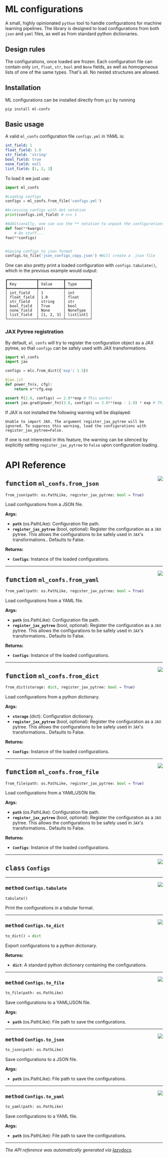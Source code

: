 # ML configurations
A small, highly opinionated `python` tool to handle configurations for machine learning pipelines.
The library is designed to load configurations from both `json` and `yaml` files, as well as from standard python dictionaries.
## Design rules
The configurations, once loaded are frozen. Each configuration file can contain only `int`, `float`, `str`, `bool` and `None` fields, as well as _homogeneous_ lists of one of the same types. That's all. No nested structures are allowed.
## Installation
ML configurations can be installed directly from `git` by running
```
pip install ml-confs
```

## Basic usage
A valid `ml_confs` configuration file `configs.yml` in YAML is:
```yaml
int_field: 1
float_field: 1.0
str_field: 'string'
bool_field: true
none_field: null
list_field: [1, 2, 3]
```
To load it we just use:
```python
import ml_confs

#Loading configs
configs = ml_confs.from_file('configs.yml')

#Accessing configs with dot notation
print(configs.int_field) # >>> 1

#Additionally, one can use the ** notation to unpack the configurations
def foo(**kwargs):
    # Do stuff...
foo(**configs)


#Saving configs to json format
configs.to_file('json_configs_copy.json') #Will create a .json file 
```

One can also pretty print a loaded configuration with `configs.tabulate()`, which in the previous example would output:
```
┏━━━━━━━━━━━━━┳━━━━━━━━━━━┳━━━━━━━━━━━┓
┃ Key         ┃ Value     ┃ Type      ┃
┡━━━━━━━━━━━━━╇━━━━━━━━━━━╇━━━━━━━━━━━┩
│ int_field   │ 1         │ int       │
│ float_field │ 1.0       │ float     │
│ str_field   │ string    │ str       │
│ bool_field  │ True      │ bool      │
│ none_field  │ None      │ NoneType  │
│ list_field  │ [1, 2, 3] │ list[int] │
└─────────────┴───────────┴───────────┘
```
### JAX Pytree registration
By default, `ml_confs` will try to register the configuration object as a JAX pytree, so that `configs` can be safely used with JAX transformations.
```python
import ml_confs
import jax

configs = mlc.from_dict({'exp': 1.5})

@jax.jit 
def power_fn(x, cfg):
    return x**cfg.exp

assert f(2.0, configs) == 2.0**exp # This works!
assert jax.grad(power_fn)(3.0, configs) == 3.0**(exp - 1.0) * exp # This works too!
```
 If JAX is not installed the following warning will be displayed:

 `Unable to import JAX. The argument register_jax_pytree will be ignored. To suppress this warning, load the configurations with register_jax_pytree=False.`
 
 If one is not interested in this feature, the warning can be silenced by explicitly setting  `register_jax_pytree` to `False` upon configuration loading.

# API Reference

<!-- markdownlint-disable -->


<a href="../../ml_confs/lib.py#L177"><img align="right" style="float:right;" src="https://img.shields.io/badge/-source-cccccc?style=flat-square"></a>

## <kbd>function</kbd> `ml_confs.from_json`

```python
from_json(path: os.PathLike, register_jax_pytree: bool = True)
```

Load configurations from a JSON file. 



**Args:**
 
 - <b>`path`</b> (os.PathLike):  Configuration file path. 
 - <b>`register_jax_pytree`</b> (bool, optional):  Register the configuration as a `JAX` pytree. This allows the configurations to be safely used in `JAX`'s transformations.. Defaults to False. 



**Returns:**
 
 - <b>`Configs`</b>:  Instance of the loaded configurations. 


---

<a href="../../ml_confs/lib.py#L191"><img align="right" style="float:right;" src="https://img.shields.io/badge/-source-cccccc?style=flat-square"></a>

## <kbd>function</kbd> `ml_confs.from_yaml`

```python
from_yaml(path: os.PathLike, register_jax_pytree: bool = True)
```

Load configurations from a YAML file. 



**Args:**
 
 - <b>`path`</b> (os.PathLike):  Configuration file path. 
 - <b>`register_jax_pytree`</b> (bool, optional):  Register the configuration as a `JAX` pytree. This allows the configurations to be safely used in `JAX`'s transformations.. Defaults to False. 



**Returns:**
 
 - <b>`Configs`</b>:  Instance of the loaded configurations. 


---

<a href="../../ml_confs/lib.py#L205"><img align="right" style="float:right;" src="https://img.shields.io/badge/-source-cccccc?style=flat-square"></a>

## <kbd>function</kbd> `ml_confs.from_dict`

```python
from_dict(storage: dict, register_jax_pytree: bool = True)
```

Load configurations from a python dictionary. 



**Args:**
 
 - <b>`storage`</b> (dict):  Configuration dictionary. 
 - <b>`register_jax_pytree`</b> (bool, optional):  Register the configuration as a `JAX` pytree. This allows the configurations to be safely used in `JAX`'s transformations.. Defaults to False. 



**Returns:**
 
 - <b>`Configs`</b>:  Instance of the loaded configurations. 


---

<a href="../../ml_confs/lib.py#L218"><img align="right" style="float:right;" src="https://img.shields.io/badge/-source-cccccc?style=flat-square"></a>

## <kbd>function</kbd> `ml_confs.from_file`

```python
from_file(path: os.PathLike, register_jax_pytree: bool = True)
```

Load configurations from a YAML/JSON file. 



**Args:**
 
 - <b>`path`</b> (os.PathLike):  Configuration file path. 
 - <b>`register_jax_pytree`</b> (bool, optional):  Register the configuration as a `JAX` pytree. This allows the configurations to be safely used in `JAX`'s transformations.. Defaults to False. 



**Returns:**
 
 - <b>`Configs`</b>:  Instance of the loaded configurations. 



---

<a href="../../ml_confs/lib.py#L20"><img align="right" style="float:right;" src="https://img.shields.io/badge/-source-cccccc?style=flat-square"></a>

## <kbd>class</kbd> `Configs`


---

<a href="../../ml_confs/lib.py#L66"><img align="right" style="float:right;" src="https://img.shields.io/badge/-source-cccccc?style=flat-square"></a>

### <kbd>method</kbd> `Configs.tabulate`

```python
tabulate()
```

Print the configurations in a tabular format. 

---

<a href="../../ml_confs/lib.py#L34"><img align="right" style="float:right;" src="https://img.shields.io/badge/-source-cccccc?style=flat-square"></a>

### <kbd>method</kbd> `Configs.to_dict`

```python
to_dict() → dict
```

Export configurations to a python dictionary. 



**Returns:**
 
 - <b>`dict`</b>:  A standard python dictionary containing the configurations. 

---

<a href="../../ml_confs/lib.py#L58"><img align="right" style="float:right;" src="https://img.shields.io/badge/-source-cccccc?style=flat-square"></a>

### <kbd>method</kbd> `Configs.to_file`

```python
to_file(path: os.PathLike)
```

Save configurations to a YAML/JSON file. 



**Args:**
 
 - <b>`path`</b> (os.PathLike):  File path to save the configurations. 

---

<a href="../../ml_confs/lib.py#L42"><img align="right" style="float:right;" src="https://img.shields.io/badge/-source-cccccc?style=flat-square"></a>

### <kbd>method</kbd> `Configs.to_json`

```python
to_json(path: os.PathLike)
```

Save configurations to a JSON file. 



**Args:**
 
 - <b>`path`</b> (os.PathLike):  File path to save the configurations. 

---

<a href="../../ml_confs/lib.py#L50"><img align="right" style="float:right;" src="https://img.shields.io/badge/-source-cccccc?style=flat-square"></a>

### <kbd>method</kbd> `Configs.to_yaml`

```python
to_yaml(path: os.PathLike)
```

Save configurations to a YAML file. 



**Args:**
 
 - <b>`path`</b> (os.PathLike):  File path to save the configurations. 

---

_The API reference was automatically generated via [lazydocs](https://github.com/ml-tooling/lazydocs)._

